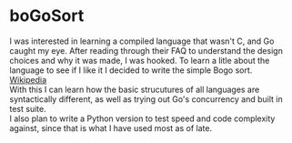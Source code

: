 # boGoSort
I was interested in learning a compiled language that wasn't C, 
and Go caught my eye.  After reading through their FAQ to understand 
the design choices and why it was made, I was hooked.  To learn a litle
about the language to see if I like it I decided to write the simple
Bogo sort.  
[Wikipedia](https://en.wikipedia.org/wiki/Bogosort)  
With this I can learn how the basic strucutures of all languages are syntactically
different, as well as trying out Go's concurrency and built in test suite.  
I also plan to write a Python version to test speed and code complexity against,
since that is what I have used most as of late.


